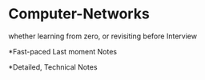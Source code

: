 # Computer-Networks 

whether learning from zero, or revisiting before Interview

*Fast-paced Last moment Notes

*Detailed, Technical Notes
